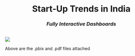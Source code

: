 <h1 align="center"><b>Start-Up Trends in India </b></h1>
<h3 align="center"><i>Fully Interactive Dashboards </i></h3>
<br>
<img align="center" src="https://media.licdn.com/dms/image/C4E22AQFjhGuJObmiRg/feedshare-shrink_800/0/1678780630953?e=1681948800&v=beta&t=PyeN7w2D2gd81ar29ggegOI_8SmCINAO7z6BXu3i4QI">
<br>
<p>Above are the .pbix and .pdf files attached</p>
